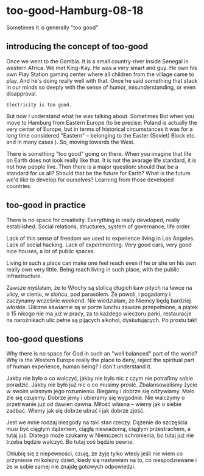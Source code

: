 # too-good-Hamburg-08-18

Sometimes it is generally "too good"

## introducing the concept of too-good

Once we went to the Gambia. It is a small country-river inside Senegal in western Africa. We met King-Kay. He was a very smart and guy. He own his own Play Station gaming center where all children from the village came to play. And he's doing really well with that. Once he said something that stack in our minds so deeply with the sense of humor, misunderstanding, or even disapproval. 

<pre><code>Electricity is too good.</code></pre>

But now I understand what he was talking about. Sometimes
But when you move to Hamburg from Eastern Europe (to be precise: Poland is actually the very center of Europe, but in terms of historical circumstances it was for a long time considered "Eastern" – belonging to the Easter (Soviet) Block etc. and in many cases ). So, moving towards the West.

There is something "too good" going on there. When you imagine that life on Earth does not look really like that. It is not the avarage life standard, it is not how people live. Then there is a major question: should that be a standard for us all? Should that be the future for Earth? What is the future we'd like to develop for ourselves?
Learning from those developed countries.

## too-good in practice

There is no space for creativity. Everything is really developed, really established. Social relations, structures, system of governance, life order.

Lack of this sense of freedom we used to experience living in Los Angeles. Lack of social hacking. Lack of experimenting. 
Very good cars, very good nice houses, a lot of public spaces. 

Living in such a place can make one feel reach even if he or she on his own really own very little.
Being reach living in such place, with the public infrastructure.

Zawsze myślałam, że to Włochy są stolicą długich kaw pitych na ławce na ulicy, w cieniu, w słońcu, pod parasolem. Że powoli, i pogadamy i zaczynamy wcześnie weekend. Nie wiedziałam, że Niemcy będą bardziej włoskie. Uliczne kawiarnie są w porze lunchu zawsze przepełnione, a piątek o 15 nikogo nie ma już w pracy, za to każdego wieczoru parki, restauracje na narożnikach ulic pełne są pijących alkohol, dyskutujących. Po prostu tak!

## too-good questions

Why there is no space for God in such an "well balanced" part of the world? Why is the Western Europe really the place to deny, reject the spiritual part of human experience, human being? I don't understand it. 

Jakby nie było o co walczyć, jakby nie było nic z czym nie potrafimy sobie poradzić. Jakby nie było już nic o co musimy prosić. Zbalansowaliśmy życie w swoim własnym jego rozumieniu. Biegamy i dobrze się odżywiamy. Mało źle się czujemy. Dobrze jemy i ubieramy się wygodnie. Nie walczymy o przetrwanie już od dawien dawna. Miłość własna – wiemy jak o siebie zadbać. Wiemy jak się dobrze ubrać i jak dobrze zjeść.

Jest we mnie rodzaj niezgody na taki stan rzeczy. Dążenie do szczęścia musi być ciągłym dążeniem, ciągłą niewiadomą, ciągłym przestrachem, a tutaj już.
Dlatego może szukamy w Niemczech schronienia, bo tutaj już nie trzeba będzie walczyć. Bo tutaj coś będzie pewne. 

Chlubię się z niepewności, czuję, że żyję tylko wtedy jeśli nie wiem co przyniesie mi kolejny dzień, kiedy się nastawiam na to, co niespodziewane i że w sobie samej nie znajdę gotowych odpowiedzi. 

